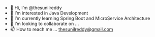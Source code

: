 - 👋 Hi, I’m @thesunilreddy
- 👀 I’m interested in Java Development
- 🌱 I’m currently learning Spring Boot and MicroService Architecture
- 💞️ I’m looking to collaborate on ...
- 📫 How to reach me ... thesunilreddy@gmail.com

<!---
thesunilreddy/thesunilreddy is a ✨ special ✨ repository because its `README.md` (this file) appears on your GitHub profile.
You can click the Preview link to take a look at your changes.
--->
